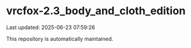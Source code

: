 # vrcfox-2.3_body_and_cloth_edition

Last updated: 2025-06-23 07:59:26

This repository is automatically maintained.
